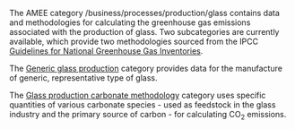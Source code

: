The AMEE category /business/processes/production/glass contains data and
methodologies for calculating the greenhouse gas emissions associated
with the production of glass. Two subcategories are currently available,
which provide two methodologies sourced from the IPCC [Guidelines for
National Greenhouse Gas Inventories](http://www.ipcc-nggip.iges.or.jp/).

The [Generic glass production](Generic_glass_production) category
provides data for the manufacture of generic, representative type of
glass.

The [Glass production carbonate
methodology](Glass_production_carbonate_methodology) category uses
specific quantities of various carbonate species - used as feedstock in
the glass industry and the primary source of carbon - for calculating
CO<sub>2</sub> emissions.
